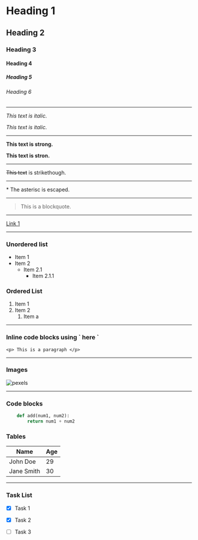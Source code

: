 # Heading 1
## Heading 2
### Heading 3
#### Heading 4
##### Heading 5
###### Heading 6

---
*This text is italic.*

_This text is italic._

---

**This text is strong.**

__This text is stron.__

---
~~This text~~ is strikethough.

___
\* The asterisc is escaped.

---
> This is a blockquote.

---
[Link 1](https://pexels.com "Pexels")
___
### Unordered list
* Item 1
* Item 2
    * Item 2.1
        * Item 2.1.1

### Ordered List
1. Item 1
1. Item 2
    1. Item a
---
### Inline code blocks using \` here `
`<p> This is a paragraph </p>`

---
### Images
![pexels](/home/nardos/Documents/Art-uhd-background.jpg)  

---
### Code blocks 
```python
    def add(num1, num2):
        return num1 + num2
```

### Tables
| Name       | Age |
| ---        | --- |
| John Doe   | 29  |
| Jane Smith | 30  |

---
### Task List

* [x] Task 1
* [x] Task 2
* [ ] Task 3

